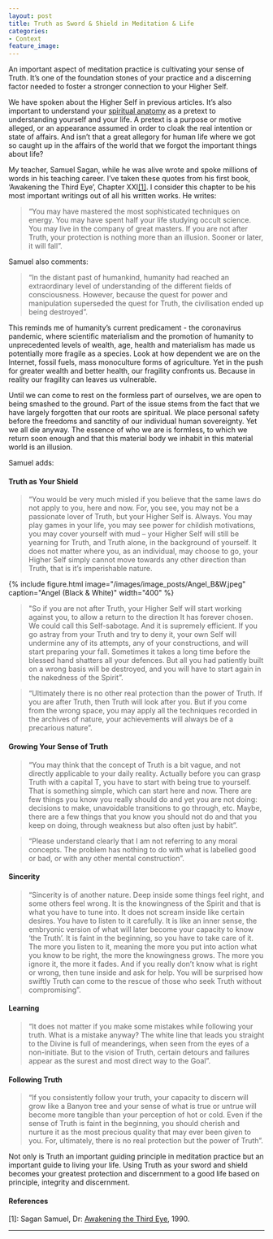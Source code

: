 ```yaml
---
layout: post
title: Truth as Sword & Shield in Meditation & Life
categories:
- Context
feature_image: 
---
```

An important aspect of meditation practice is cultivating your sense of Truth. It’s one of the foundation stones of your practice and a discerning factor needed to foster a stronger connection to your Higher Self. 

We have spoken about the Higher Self in previous articles. It’s also important to understand your [spiritual anatomy]( https://petertwigg.com/context/2020/03/01/physical-and-spiritual-bodies-in-meditation/) as a pretext to understanding yourself and your life. A pretext is a purpose or motive alleged, or an appearance assumed in order to cloak the real intention or state of affairs. And isn’t that a great allegory for human life where we got so caught up in the affairs of the world that we forgot the important things about life? 

My teacher, Samuel Sagan, while he was alive wrote and spoke millions of words in his teaching career. I’ve taken these quotes from his first book, ‘Awakening the Third Eye’, Chapter XXI<a href="#[1]">[1]</a>. I consider this chapter to be his most important writings out of all his written works. He writes: 

<blockquote cite="">
  <p>“You may have mastered the most sophisticated techniques on energy. You may have spent half your life studying occult science. You may live in the company of great masters. If you are not after Truth, your protection is nothing more than an illusion. Sooner or later, it will fall”.</p>
</blockquote>

Samuel also comments: 
<blockquote cite="">
	<p>“In the distant past of humankind, humanity had reached an extraordinary level of understanding of the different fields of consciousness. However, because the quest for power and manipulation superseded the quest for Truth, the civilisation ended up being destroyed”. </p>
</blockquote>

This reminds me of humanity’s current predicament - the coronavirus pandemic, where scientific materialism and the promotion of humanity to unprecedented levels of wealth, age, health and materialism has made us potentially more fragile as a species. Look at how dependent we are on the Internet, fossil fuels, mass monoculture forms of agriculture. Yet in the push for greater wealth and better health, our fragility confronts us. Because in reality our fragility can leaves us vulnerable. 

Until we can come to rest on the formless part of ourselves, we are open to being smashed to the ground. Part of the issue stems from the fact that we have largely forgotten that our roots are spiritual. We place personal safety before the freedoms and sanctity of our individual human sovereignty. Yet we all die anyway. The essence of who we are is formless, to which we return soon enough and that this material body we inhabit in this material world is an illusion.

Samuel adds: 

#### Truth as Your Shield

<blockquote cite="">
  		<p>“You would be very much misled if you believe that the same laws do not apply to you, here and now. For, you see, you may not be a passionate lover of Truth, but your Higher Self is. Always. You may play games in your life, you may see power for childish motivations, you may cover yourself with mud – your Higher Self will still be yearning for Truth, and Truth alone, in the background of yourself. It does not matter where you, as an individual, may choose to go, your Higher Self simply cannot move towards any other direction than Truth, that is it’s imperishable nature.</p> 
</blockquote>
{% include figure.html image="/images/image_posts/Angel_B&W.jpeg" caption="Angel (Black & White)" width="400" %}
<blockquote cite="">
		<p>"So if you are not after Truth, your Higher Self will start working against you, to allow a return to the direction It has forever chosen. We could call this Self-sabotage. And it is supremely efficient. If you go astray from your Truth and try to deny it, your own Self will undermine any of its attempts, any of your constructions, and will start preparing your fall. Sometimes it takes a long time before the blessed hand shatters all your defences. But all you had patiently built on a wrong basis will be destroyed, and you will have to start again in the nakedness of the Spirit”.</p>
</blockquote>

<blockquote cite="">
		<p>“Ultimately there is no other real protection than the power of Truth. If you are after Truth, then Truth will look after you. But if you come from the wrong space, you may apply all the techniques recorded in the archives of nature, your achievements will always be of a precarious nature”.</p>
</blockquote>

#### Growing Your Sense of Truth
<blockquote cite="">
		<p>“You may think that the concept of Truth is a bit vague, and not directly applicable to your daily reality. Actually before you can grasp Truth with a capital T, you have to start with being true to yourself. That is something simple, which can start here and now. There are few things you know you really should do and yet you are not doing: decisions to make, unavoidable transitions to go through, etc. Maybe, there are a few things that you know you should not do and that you keep on doing, through weakness but also often just by habit”.</p>
</blockquote>

<blockquote cite="">
		<p>“Please understand clearly that I am not referring to any moral concepts. The problem has nothing to do with what is labelled good or bad, or with any other mental construction”.</p>
</blockquote>

#### Sincerity
<blockquote cite="">
		<p>“Sincerity is of another nature. Deep inside some things feel right, and some others feel wrong. It is the knowingness of the Spirit and that is what you have to tune into. It does not scream inside like certain desires. You have to listen to it carefully. It is like an inner sense, the embryonic version of what will later become your capacity to know ‘the Truth’. It is faint in the beginning, so you have to take care of it. The more you listen to it, meaning the more you put into action what you know to be right, the more the knowingness grows. The more you ignore it, the more it fades. And if you really don’t know what is right or wrong, then tune inside and ask for help. You will be surprised how swiftly Truth can come to the rescue of those who seek Truth without compromising”.</p>
</blockquote>

#### Learning
<blockquote cite="">
	<p>“It does not matter if you make some mistakes while following your truth. What is a mistake anyway? The white line that leads you straight to the Divine is full of meanderings, when seen from the eyes of a non-initiate. But to the vision of Truth, certain detours and failures appear as the surest and most direct way to the Goal”.</p>
</blockquote>

#### Following Truth
<blockquote cite="">
	<p>“If you consistently follow your truth, your capacity to discern will grow like a Banyon tree and your sense of what is true or untrue will become more tangible than your perception of hot or cold. Even if the sense of Truth is faint in the beginning, you should cherish and nurture it as the most precious quality that may ever been given to you. For, ultimately, there is no real protection but the power of Truth”. </p>
</blockquote>

Not only is Truth an important guiding principle in meditation practice but an important guide to living your life. Using Truth as your sword and shield becomes your greatest protection and discernment to a good life based on principle, integrity and discernment. 

#### References
<a id="[1]">[1]:</a> Sagan Samuel, Dr: 
[Awakening the Third Eye](https://www.amazon.com/dp/098895480X/ref=cm_sw_r_em_tau_c_uiI0EbBSKDXDY), 1990.

--- 


